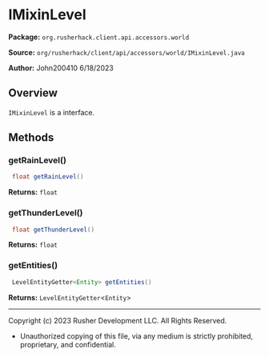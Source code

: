 # IMixinLevel

**Package:** `org.rusherhack.client.api.accessors.world`

**Source:** `org/rusherhack/client/api/accessors/world/IMixinLevel.java`

**Author:** John200410 6/18/2023



## Overview

`IMixinLevel` is a interface.

## Methods

### getRainLevel()

```java
 float getRainLevel()
```

**Returns:** `float`

### getThunderLevel()

```java
 float getThunderLevel()
```

**Returns:** `float`

### getEntities()

```java
 LevelEntityGetter<Entity> getEntities()
```

**Returns:** `LevelEntityGetter`<`Entity`>

---

Copyright (c) 2023 Rusher Development LLC. All Rights Reserved.
* Unauthorized copying of this file, via any medium is strictly prohibited, proprietary, and confidential.
